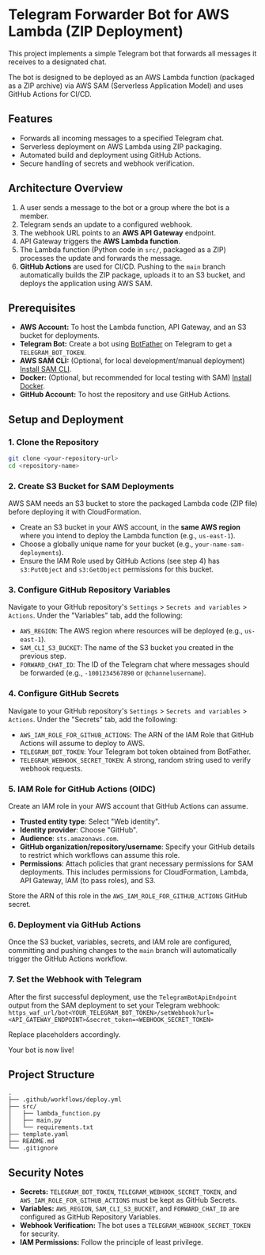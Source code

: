 # Telegram Forwarder Bot for AWS Lambda (ZIP Deployment)

This project implements a simple Telegram bot that forwards all messages it receives to a designated chat.

The bot is designed to be deployed as an AWS Lambda function (packaged as a ZIP archive) via AWS SAM (Serverless Application Model) and uses GitHub Actions for CI/CD.

## Features

*   Forwards all incoming messages to a specified Telegram chat.
*   Serverless deployment on AWS Lambda using ZIP packaging.
*   Automated build and deployment using GitHub Actions.
*   Secure handling of secrets and webhook verification.

## Architecture Overview

1.  A user sends a message to the bot or a group where the bot is a member.
2.  Telegram sends an update to a configured webhook.
3.  The webhook URL points to an **AWS API Gateway** endpoint.
4.  API Gateway triggers the **AWS Lambda function**.
5.  The Lambda function (Python code in `src/`, packaged as a ZIP) processes the update and forwards the message.
6.  **GitHub Actions** are used for CI/CD. Pushing to the `main` branch automatically builds the ZIP package, uploads it to an S3 bucket, and deploys the application using AWS SAM.

## Prerequisites

*   **AWS Account:** To host the Lambda function, API Gateway, and an S3 bucket for deployments.
*   **Telegram Bot:** Create a bot using [BotFather](https://core.telegram.org/bots#botfather) on Telegram to get a `TELEGRAM_BOT_TOKEN`.
*   **AWS SAM CLI:** (Optional, for local development/manual deployment) [Install SAM CLI](https://docs.aws.amazon.com/serverless-application-model/latest/developerguide/serverless-sam-cli-install.html).
*   **Docker:** (Optional, but recommended for local testing with SAM) [Install Docker](https://docs.docker.com/get-docker/).
*   **GitHub Account:** To host the repository and use GitHub Actions.

## Setup and Deployment

### 1. Clone the Repository

```bash
git clone <your-repository-url>
cd <repository-name>
```

### 2. Create S3 Bucket for SAM Deployments

AWS SAM needs an S3 bucket to store the packaged Lambda code (ZIP file) before deploying it with CloudFormation.
*   Create an S3 bucket in your AWS account, in the **same AWS region** where you intend to deploy the Lambda function (e.g., `us-east-1`).
*   Choose a globally unique name for your bucket (e.g., `your-name-sam-deployments`).
*   Ensure the IAM Role used by GitHub Actions (see step 4) has `s3:PutObject` and `s3:GetObject` permissions for this bucket.

### 3. Configure GitHub Repository Variables

Navigate to your GitHub repository's `Settings` > `Secrets and variables` > `Actions`. Under the "Variables" tab, add the following:

*   `AWS_REGION`: The AWS region where resources will be deployed (e.g., `us-east-1`).
*   `SAM_CLI_S3_BUCKET`: The name of the S3 bucket you created in the previous step.
*   `FORWARD_CHAT_ID`: The ID of the Telegram chat where messages should be forwarded (e.g., `-1001234567890` or `@channelusername`).

### 4. Configure GitHub Secrets

Navigate to your GitHub repository's `Settings` > `Secrets and variables` > `Actions`. Under the "Secrets" tab, add the following:

*   `AWS_IAM_ROLE_FOR_GITHUB_ACTIONS`: The ARN of the IAM Role that GitHub Actions will assume to deploy to AWS.
*   `TELEGRAM_BOT_TOKEN`: Your Telegram bot token obtained from BotFather.
*   `TELEGRAM_WEBHOOK_SECRET_TOKEN`: A strong, random string used to verify webhook requests.

### 5. IAM Role for GitHub Actions (OIDC)

Create an IAM role in your AWS account that GitHub Actions can assume.
*   **Trusted entity type**: Select "Web identity".
*   **Identity provider**: Choose "GitHub".
*   **Audience**: `sts.amazonaws.com`.
*   **GitHub organization/repository/username**: Specify your GitHub details to restrict which workflows can assume this role.
*   **Permissions**: Attach policies that grant necessary permissions for SAM deployments. This includes permissions for CloudFormation, Lambda, API Gateway, IAM (to pass roles), and S3.

Store the ARN of this role in the `AWS_IAM_ROLE_FOR_GITHUB_ACTIONS` GitHub secret.

### 6. Deployment via GitHub Actions

Once the S3 bucket, variables, secrets, and IAM role are configured, committing and pushing changes to the `main` branch will automatically trigger the GitHub Actions workflow.

### 7. Set the Webhook with Telegram

After the first successful deployment, use the `TelegramBotApiEndpoint` output from the SAM deployment to set your Telegram webhook:
`https_waf_url/bot<YOUR_TELEGRAM_BOT_TOKEN>/setWebhook?url=<API_GATEWAY_ENDPOINT>&secret_token=<WEBHOOK_SECRET_TOKEN>`

Replace placeholders accordingly.

Your bot is now live!

## Project Structure

```
.
├── .github/workflows/deploy.yml
├── src/
│   ├── lambda_function.py
│   ├── main.py
│   └── requirements.txt
├── template.yaml
├── README.md
└── .gitignore
```

## Security Notes

*   **Secrets:** `TELEGRAM_BOT_TOKEN`, `TELEGRAM_WEBHOOK_SECRET_TOKEN`, and `AWS_IAM_ROLE_FOR_GITHUB_ACTIONS` must be kept as GitHub Secrets.
*   **Variables:** `AWS_REGION`, `SAM_CLI_S3_BUCKET`, and `FORWARD_CHAT_ID` are configured as GitHub Repository Variables.
*   **Webhook Verification:** The bot uses a `TELEGRAM_WEBHOOK_SECRET_TOKEN` for security.
*   **IAM Permissions:** Follow the principle of least privilege.
